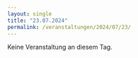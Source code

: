 ```yaml
---
layout: single
title: "23.07.2024"
permalink: /veranstaltungen/2024/07/23/
---
```


Keine Veranstaltung an diesem Tag.
